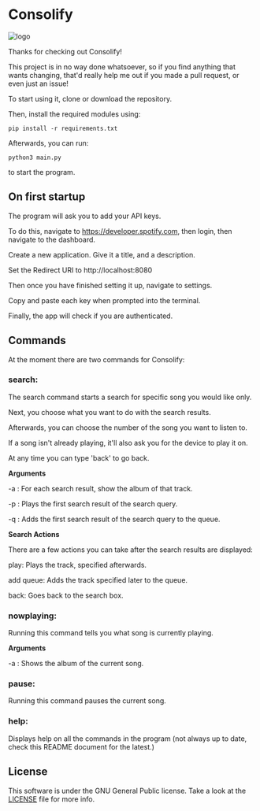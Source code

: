 # Consolify

![logo](https://github.com/funkycharle/Consolify/assets/152520435/7ac23679-16d6-4b0c-8c8a-e9e2b58332c2)

Thanks for checking out Consolify!

This project is in no way done whatsoever, so if you find anything that wants changing, that'd really help me out if you made a pull request, or even just an issue!

To start using it, clone or download the repository.

Then, install the required modules using:

`pip install -r requirements.txt`

Afterwards, you can run:

`python3 main.py`

to start the program.

## On first startup

The program will ask you to add your API keys.

To do this, navigate to https://developer.spotify.com, then login, then navigate to the dashboard.

Create a new application. Give it a title, and a description.

Set the Redirect URI to http://localhost:8080

Then once you have finished setting it up, navigate to settings.

Copy and paste each key when prompted into the terminal.

Finally, the app will check if you are authenticated.

## Commands

At the moment there are two commands for Consolify:

### search:

The search command starts a search for specific song you would like only.

Next, you choose what you want to do with the search results.

Afterwards, you can choose the number of the song you want to listen to.

If a song isn't already playing, it'll also ask you for the device to play it on.

At any time you can type 'back' to go back.

**Arguments**

-a : For each search result, show the album of that track.

-p : Plays the first search result of the search query.

-q : Adds the first search result of the search query to the queue.

**Search Actions**

There are a few actions you can take after the search results are displayed:

play: Plays the track, specified afterwards.

add queue: Adds the track specified later to the queue.

back: Goes back to the search box.

### nowplaying:

Running this command tells you what song is currently playing.

**Arguments**

-a : Shows the album of the current song.

### pause:

Running this command pauses the current song.

### help:

Displays help on all the commands in the program (not always up to date, check this README document for the latest.)

## License

This software is under the GNU General Public license. 
Take a look at the [LICENSE](LICENSE) file for more info.
